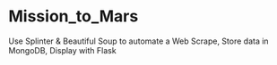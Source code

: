 # Mission_to_Mars
Use Splinter & Beautiful Soup to automate a Web Scrape, Store data in MongoDB, Display with Flask
